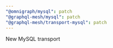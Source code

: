 ```yaml
---
"@omnigraph/mysql": patch
"@graphql-mesh/mysql": patch
"@graphql-mesh/transport-mysql": patch
---
```


New MySQL transport
